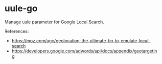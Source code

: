 # uule-go

Manage uule parameter for Google Local Search.

References:
  - https://moz.com/ugc/geolocation-the-ultimate-tip-to-emulate-local-search
  - https://developers.google.com/adwords/api/docs/appendix/geotargeting

